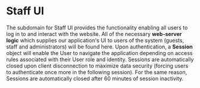 # Staff UI

The subdomain for Staff UI provides the functionality enabling all users to log in to and interact with the website. All of the necessary **web-server logic** which supplies our application's UI to users of the system (guests, staff and administrators) will be found here. Upon authentication, a **Session** object will enable the User to navigate the application depending on access rules associated with their User role and identity. Sessions are automatically closed upon client disconnection to maximize data security (forcing users to authenticate once more in the following session). For the same reason, Sessions are automatically closed after 60 minutes of session inactivity.
